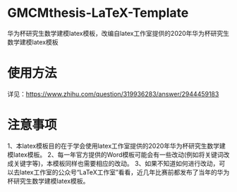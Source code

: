 # GMCMthesis-LaTeX-Template
华为杯研究生数学建模latex模板，改编自latex工作室提供的2020年华为杯研究生数学建模latex模板  
# 使用方法
详见：https://www.zhihu.com/question/319936283/answer/2944459183  
# 注意事项
1、本latex模板目的在于学会使用latex工作室提供的2020年华为杯研究生数学建模latex模板。
2、每一年官方提供的Word模板可能会有一些改动(例如将关键词改成关键字等)，本模板同样也需要相应的改动。
3、如果不知道如何进行改动，可以去latex工作室的公众号“LaTeX工作室”看看，近几年比赛前都发布了当年的华为杯研究生数学建模latex模板。
